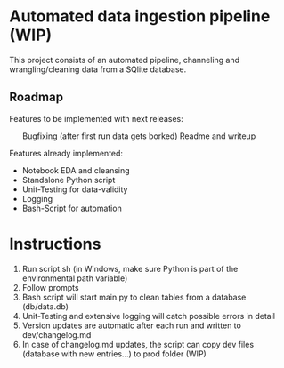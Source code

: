 # Automated data ingestion pipeline (WIP)

This project consists of an automated pipeline, channeling and wrangling/cleaning data from a SQlite database. 

## Roadmap

Features to be implemented with next releases:

<ol>
  Bugfixing (after first run data gets borked)
  Readme and writeup
</ol>

Features already implemented:

<ul>
  <li>Notebook EDA and cleansing</li>
  <li>Standalone Python script</li>
  <li>Unit-Testing for data-validity</li>
  <li>Logging</li>
  <li>Bash-Script for automation</li>
</ul>

# Instructions

<ol>
  <li>Run script.sh (in Windows, make sure Python is part of the environmental path variable)</li>
  <li>Follow prompts</li>
  <li>Bash script will start main.py to clean tables from a database (db/data.db)</li>
  <li>Unit-Testing and extensive logging will catch possible errors in detail</li>
  <li>Version updates are automatic after each run and written to dev/changelog.md</li>
  <li>In case of changelog.md updates, the script can copy dev files (database with new entries...) to prod folder (WIP)</li>
</ol>
